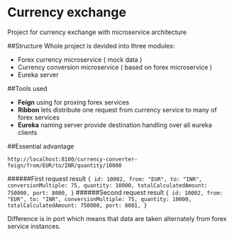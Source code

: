 # Currency exchange

Project for currency exchange with microservice architecture


##Structure
Whole project is devided into three modules:

- Forex currency microservice ( mock data )
- Currency conversion microservice ( based on forex microservice )
- Eureka server

##Tools used
- **Feign** using for proxing forex services
- **Ribbon** lets distribute one request from currency service to many of forex services
- **Eureka** naming server provide destination handling over all eureka clients 

##Essential advantage

`http://localhost:8100/currency-converter-feign/from/EUR/to/INR/quantity/10000`

######First request result
`{
  id: 10002,
  from: "EUR",
  to: "INR",
  conversionMultiple: 75,
  quantity: 10000,
  totalCalculatedAmount: 750000,
  port: 8000,
}`
######Second request result
`{
  id: 10002,
  from: "EUR",
  to: "INR",
  conversionMultiple: 75,
  quantity: 10000,
  totalCalculatedAmount: 750000,
  port: 8001,
}`

Difference is in port which means that data are taken alternately from forex service instances.
